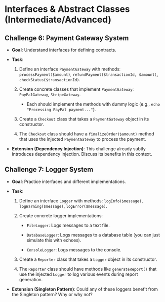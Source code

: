 # Interfaces & Abstract Classes (Intermediate/Advanced)

## Challenge 6: Payment Gateway System

- **Goal**: Understand interfaces for defining contracts.

- **Task**:

  1. Define an interface `PaymentGateway` with methods: `processPayment($amount)`, `refundPayment($transactionId, $amount)`, `checkStatus($transactionId)`.

  2. Create concrete classes that implement `PaymentGateway`: `PayPalGateway`, `StripeGateway`.

     - Each should implement the methods with dummy logic (e.g., `echo "Processing PayPal payment..."`).

  3. Create a `Checkout` class that takes a `PaymentGateway` object in its constructor.

  4. The `Checkout` class should have a `finalizeOrder($amount)` method that uses the injected `PaymentGateway` to process the payment.

- **Extension** **(Dependency Injection)**: This challenge already subtly introduces dependency injection. Discuss its benefits in this context.

## Challenge 7: Logger System

- **Goal**: Practice interfaces and different implementations.

- **Task**:

  1. Define an interface `Logger` with methods: `logInfo($message)`, `logWarning($message)`, `logError($message)`.

  2. Create concrete logger implementations:

     - `FileLogger`: Logs messages to a text file.

     - `DatabaseLogger`: Logs messages to a database table (you can just simulate this with echoes).

     - `ConsoleLogger`: Logs messages to the console.

  3. Create a `Reporter` class that takes a `Logger` object in its constructor.

  4. The `Reporter` class should have methods like `generateReport()` that use the injected `Logger` to log various events during report generation.

- **Extension** **(Singleton Pattern)**: Could any of these loggers benefit from the Singleton pattern? Why or why not?
